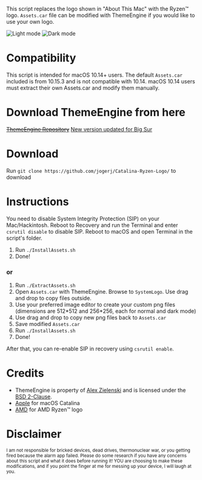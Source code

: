 This script replaces the logo shown in "About This Mac" with the Ryzen™ logo. `Assets.car` file can be modified with ThemeEngine if you would like to use your own logo.

![Light mode](https://user-images.githubusercontent.com/30559735/74857619-3c228c00-5344-11ea-920a-0e3b143375b8.png)
![Dark mode](https://user-images.githubusercontent.com/30559735/74857487-07163980-5344-11ea-8c5e-b97a31d2db5d.png)

# Compatibility
This script is intended for macOS 10.14+ users. The default `Assets.car` included is from 10.15.3 and is not compatible with 10.14. macOS 10.14 users must extract their own Assets.car and modify them manually.

# Download ThemeEngine from here
~~[ThemeEngine Repository](https://github.com/alexzielenski/ThemeEngine)~~
[New version updated for Big Sur](https://github.com/jslegendre/ThemeEngine/releases)

# Download
Run `git clone https://github.com/jogerj/Catalina-Ryzen-Logo/` to download

# Instructions
You need to disable System Integrity Protection (SIP) on your Mac/Hackintosh. Reboot to Recovery and run the Terminal and enter `csrutil disable` to disable SIP. Reboot to macOS and open Terminal in the script's folder.

1. Run `./InstallAssets.sh`
2. Done!

### or

1. Run `./ExtractAssets.sh`
2. Open `Assets.car` with ThemeEngine. Browse to `SystemLogo`. Use drag and drop to copy files outside.
3. Use your preferred image editor to create your custom png files (dimensions are 512\*512 and 256\*256, each for normal and dark mode)
4. Use drag and drop to copy new png files back to `Assets.car`
5. Save modified `Assets.car`
6. Run `./InstallAssets.sh`
7. Done!

After that, you can re-enable SIP in recovery using `csrutil enable`.
# Credits
* ThemeEngine is property of [Alex Zielenski](https://github.com/alexzielenski) and is licensed under the [BSD 2-Clause](https://github.com/alexzielenski/ThemeEngine/blob/v2/LICENSE).
* [Apple](https://apple.com) for macOS Catalina
* [AMD](https://amd.com) for AMD Ryzen™ logo

# Disclaimer
<sub>I am not responsible for bricked devices, dead drives, thermonuclear war, or you getting fired because the alarm app failed. Please do some research if you have any concerns about this script and what it does before running it! YOU are choosing to make these modifications, and if you point the finger at me for messing up your device, I will laugh at you.</sub>
